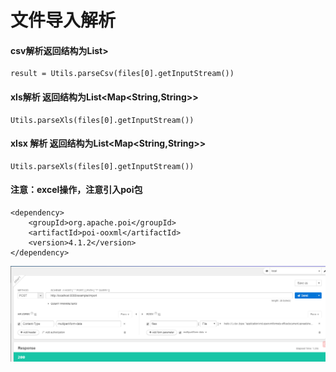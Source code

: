 # 文件导入解析

#### csv解析返回结构为List>

```
result = Utils.parseCsv(files[0].getInputStream())
```

#### xls解析 返回结构为List\<Map\<String,String>>

```
Utils.parseXls(files[0].getInputStream())
```

#### xlsx 解析 返回结构为List\<Map\<String,String>>

```
Utils.parseXls(files[0].getInputStream())
```

#### 注意：excel操作，注意引入poi包

```
<dependency>
    <groupId>org.apache.poi</groupId>
    <artifactId>poi-ooxml</artifactId>
    <version>4.1.2</version>
</dependency>
```

![](<../.gitbook/assets/image (8).png>)
